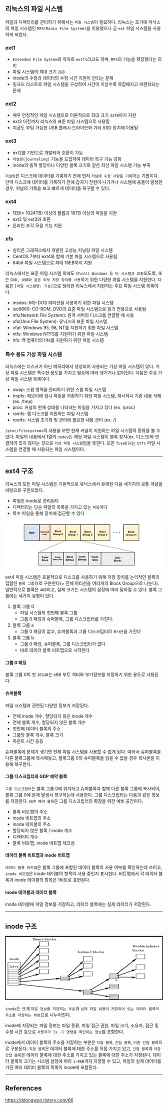 
## 리눅스의 파일 시스템
파일과 디렉터리를 관리하기 위해서는 `파일 시스템`이 필요하다. 리눅스는 초기에 미닉스의 파일 시스템인 `MFS(Minix File System)`을 이용했으나 곧 `ext` 파일 시스템을 사용하게 되었다.

### ext1
- `Extended File System`의 약자로 `extfs`라고도 하며, `MFS`의 기능을 확장했다는 의미
- 파일 시스템의 최대 크기 `2GB`
- inode의 수정과 데이터의 수정 시간 지원이 안되는 문제
- 링크드 리스트로 파일 시스템을 구성하여 시간이 지날수록 복잡해지고 파편화되는 문제

### ext2
- 매우 안정적인 파일 시스템으로 이론적으로 최대 크기 `32TB`까지 지원
- ext3 이전까지 리눅스의 표준 파일 시스템으로 사용됨
- 지금도 부팅 가능한 USB 플래시 드라이브와 기타 SSD 장치에 이용됨

### ext3
- ext2를 기반으로 개발되어 호환이 가능
- `저널링(journaling)` 기능을 도입하여 데이터 복구 기능 강화
- inode의 동적 할당이나 다양한 블록 크기와 같은 최신 파일 시스템 기능 부족

`저널링`은 디스크에 데이터를 기록하기 전에 먼저 `저널에 수정 사항을 기록`하는 기법이다. 만약 디스크에 데이터를 기록하기 전에 갑자기 전원이 나가거나 시스템에 충돌이 발생한 경우, 저널의 기록을 보고 빠르게 데이터를 복구할 수 있다.

### ext4
- 1EB(= 1024TB) 이상의 볼륨과 16TB 이상의 파일을 지원
- ext2 및 ext3와 호환
- 온라인 조각 모음 기능 지원

### xfs
- 실리콘 그래픽스에서 개발한 고성능 저널링 파일 시스템
- CentOS 7부터 ext4와 함께 기본 파일 시스템으로 사용됨
- 64bit 파일 시스템으로 최대 16EB까지 지원


리눅스에서는 표준 파일 시스템 외에도 `유닉스나 Windows 등 타 시스템과 호환`되도록, 또는 `DVD, USB와 같은 외부 저장 장치를 사용`하기 위한 다양한 파일 시스템을 지원한다.
다음은 `[파일 시스템명: 기능]`으로 정리한 리눅스에서 지원하는 주요 파일 시스템 목록이다.
- msdos: MS-DOS 파티션을 사용하기 위한 파일 시스템
- iso9660: CD-ROM, DVD의 표준 파일 시스템으로 읽기 전용으로 사용됨
- nfs(Network File System): 원격 서버의 디스크를 연결할 때 사용
- ufs(Unix File System): 유닉스의 표준 파일 시스템
- vfat: Windows 95, 98, NT를 지원하기 위한 파일 시스템
- ntfs: Windows NTFS를 지원하기 위한 파일 시스템
- hfs: 맥 컴퓨터의 hfs를 지원하기 위한 파일 시스템

### 특수 용도 가상 파일 시스템
리눅스에는 디스크가 아닌 메모리에서 생성되어 사용되는 가상 파일 시스템이 있다.
가상 파일 시스템은 특수한 용도를 가지고 필요에 따라 생기거나 없어진다.
다음은 주요 가상 파일 시스템 목록이다.
- swap: 스왑 영역을 관리하기 위한 스왑 파일 시스템
- tmpfs: 메모리에 임시 파일을 저장하기 위한 파일 시스템, 재시작시 기존 내용 삭제(ex. /tmp)
- proc: 커널의 현재 상태를 나타내는 파일을 가지고 있다 (ex. /proc)
- ramfs: 램 디스크를 지원하는 파일 시스템
- rootfs: 시스템 초기화 및 관리에 필요한 내용 관리 (ex. /)

`/proc/filesystems`의 내용을 보면 현재 커널이 지원하는 파일 시스템의 종류를 볼 수 있다.
파일의 내용에서 1열의 `nodev`는 해당 파일 시스템이 블록 장치(ex. 디스크)와 연결되어 있지 않다는 것으로 `가상 파일 시스템`임을 뜻한다. 또한 `fuseblk`는 `ntfs` 파일 시스템을 연결할 때 사용되는 파일 시스템이다.

---

## ext4 구조
리눅스의 모든 파일 시스템은 기본적으로 유닉스에서 유래된 다음 세가지의 공통 개념을 바탕으로 구현되었다.
- 파일은 inode로 관리된다
- 디렉터리는 단순 파일의 목록을 가지고 있는 `파일`이다
- 특수 파일을 통해 장치에 접근할 수 있다

![](images/linux/ext4.png)

ext4 파일 시스템은 효율적으로 디스크를 사용하기 위해 저장 장치를 논리적인 블록의 집합인 `블록 그룹`으로 구분한다(= 전체 파티션을 여러개의 Block Group으로 나눈다). 일반적으로 블록은 `4KB`이고, 실제 크기는 시스템의 설정에 따라 달라질 수 있다. 블록 그룹에는 세가지 유형이 있다.
1. 블록 그룹 0
	- 파일 시스템의 첫번째 블록 그룹
	- 그룹 0 패딩과 슈퍼블록, 그룹 디스크립터를 가진다.
2. 블록 그룹 a
	- 그룹 0 패딩이 없고, 슈퍼블록과 그룹 디스크립터의 `복사본`을 가진다
3. 블록 그룹 b
	- 그룹 0 패딩, 슈퍼블록, 그룹 디스크립터가 없다.
	- 바로 데이터 블록 비트맵으로 시작한다

#### 그룹 0 패딩
블록 그룹 0의 첫 `1024B`는 x86 부트 섹터와 부가정보를 저장하기 위한 용도로 사용된다.

#### 슈퍼블록
파일 시스템과 관련된 다양한 정보가 저장된다.
- 전체 inode 개수, 할당되지 않은 inode 개수
- 전체 블록 개수, 할당되지 않은 블록 개수
- 첫번째 데이터 블록의 주소
- 그룹당 블록 개수, 블록 크기
- 마운트 시간 등등

슈퍼블록에 문제가 생기면 전체 파일 시스템을 사용할 수 없게 된다. 따라서 슈퍼블록을 다른 블록그룹에 복사해놓고, 블록그룹 0의 슈퍼블록을 읽을 수 없을 경우 복사본을 이용해 복구한다.

#### 그룹 디스크립터와 GDP 예약 블록
`그룹 디스크립터`는 블록 그룹 0에 위치하고 슈퍼블록과 함께 다른 블록 그룹에 복사되어, 블록 그룹 0에 문제 발생시 복구하는데 사용한다. 그룹 디스크립터는 다음과 같은 정보를 저장한다.
`GDP 예약 블록`은 그룹 디스크립터의 확장을 위한 예비 공간이다.
- 블록 비트맵의 주소
- inode 비트맵의 주소
- inode 테이블의 주소
- 할당되지 않은 블록 / inode 개수
- 디렉터리 개수
- 블록 비트맵, inode 비트맵 체크섬

#### 데이터 블록 비트맵과 inode 비트맵
`데이터 블록 비트맵`은 블록 그룹에 포함된 데이터 블록의 사용 여부를 확인하는데 쓰이고,
`inode 비트맵`은 inode 테이블의 항목이 사용 중인지 표시한다.
비트맵에서 각 데이터 블록과 inode 테이블의 항목은 1비트로 표현된다.

#### inode 테이블과 데이터 블록
inode 테이블에 파일 정보를 저장하고, 데이터 블록에는 실제 데이터가 저장된다.

---

## inode 구조

![](images/linux/inode.png)

`inode`는 크게 `파일 정보를 저장하는 부분`과 `실제 파일 내용이 저장되어 있는 데이터 블록의 주소를 저장하는 부분`으로 나누어진다. 

inode에 저장되는 파일 정보는 파일 종류, 파일 접근 권한, 파일 크기, 소유자, 접근 및 수정 시간 등으로 `사용자가 ls -l 명령을 확인하는 정보`를 포함한다.

inode에서 데이터 블록의 주소를 저장하는 부분은 `직접 블록`, `간접 블록`, `이중 간접 블록`으로 구분된다. `직접 블록`은 데이터 블록에 대한 주소를 직접 가지고 있고, `간접 블록`과 `이중 간접 블록`은 데이터 블록에 대한 주소를 가지고 있는 블록에 대한 주소가 지정된다. 데이터 블록의 크기는 시스템 설정에 따라 `1~8KB`까지 지정할 수 있고, 파일의 실제 데이터를 가진 여러 데이터 블록의 목록이 inode에 포함된다.

---

## References
https://ddongwon.tistory.com/66